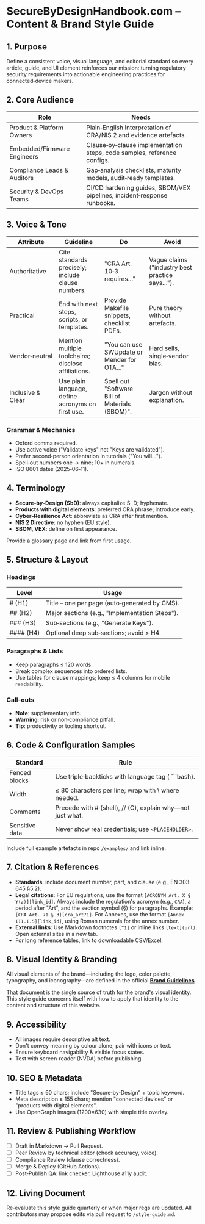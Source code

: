 # SecureByDesignHandbook.com – Content & Brand Style Guide

## 1. Purpose

Define a consistent voice, visual language, and editorial standard so every article, guide, and UI element reinforces our mission: turning regulatory security requirements into actionable engineering practices for connected‑device makers.

## 2. Core Audience

| Role | Needs |
|------|-------|
| Product & Platform Owners | Plain‑English interpretation of CRA/NIS 2 and evidence artefacts. |
| Embedded/Firmware Engineers | Clause‑by‑clause implementation steps, code samples, reference configs. |
| Compliance Leads & Auditors | Gap‑analysis checklists, maturity models, audit‑ready templates. |
| Security & DevOps Teams | CI/CD hardening guides, SBOM/VEX pipelines, incident‑response runbooks. |

## 3. Voice & Tone

| Attribute | Guideline | Do | Avoid |
|-----------|-----------|----|----|
| Authoritative | Cite standards precisely; include clause numbers. | "CRA Art. 10‑3 requires…" | Vague claims ("industry best practice says…"). |
| Practical | End with next steps, scripts, or templates. | Provide Makefile snippets, checklist PDFs. | Pure theory without artefacts. |
| Vendor‑neutral | Mention multiple toolchains; disclose affiliations. | "You can use SWUpdate or Mender for OTA…" | Hard sells, single‑vendor bias. |
| Inclusive & Clear | Use plain language, define acronyms on first use. | Spell out "Software Bill of Materials (SBOM)". | Jargon without explanation. |

### Grammar & Mechanics

- Oxford comma required.
- Use active voice ("Validate keys" not "Keys are validated").
- Prefer second‑person orientation in tutorials ("You will…").
- Spell‑out numbers one → nine; 10+ in numerals.
- ISO 8601 dates (2025‑06‑11).

## 4. Terminology

- **Secure‑by‑Design (SbD)**: always capitalize S, D; hyphenate.
- **Products with digital elements**: preferred CRA phrase; introduce early.
- **Cyber‑Resilience Act**: abbreviate as CRA after first mention.
- **NIS 2 Directive**: no hyphen (EU style).
- **SBOM, VEX**: define on first appearance.

Provide a glossary page and link from first usage.

## 5. Structure & Layout

### Headings

| Level | Usage |
|-------|-------|
| # (H1) | Title – one per page (auto‑generated by CMS). |
| ## (H2) | Major sections (e.g., "Implementation Steps"). |
| ### (H3) | Sub‑sections (e.g., "Generate Keys"). |
| #### (H4) | Optional deep sub‑sections; avoid > H4. |

### Paragraphs & Lists

- Keep paragraphs ≤ 120 words.
- Break complex sequences into ordered lists.
- Use tables for clause mappings; keep ≤ 4 columns for mobile readability.

### Call‑outs

- **Note**: supplementary info.
- **Warning**: risk or non‑compliance pitfall.
- **Tip**: productivity or tooling shortcut.

## 6. Code & Configuration Samples

| Standard | Rule |
|----------|------|
| Fenced blocks | Use triple‑backticks with language tag ( \`\`\`bash). |
| Width | ≤ 80 characters per line; wrap with \ where needed. |
| Comments | Precede with # (shell), // (C), explain why—not just what. |
| Sensitive data | Never show real credentials; use `<PLACEHOLDER>`. |

Include full example artefacts in repo `/examples/` and link inline.

## 7. Citation & References

- **Standards**: include document number, part, and clause (e.g., EN 303 645 §5.2).
- **Legal citations**: For EU regulations, use the format `[ACRONYM Art. X § Y(z)][link_id]`. Always include the regulation's acronym (e.g., `CRA`), a period after "Art", and the section symbol (§) for paragraphs. Example: `[CRA Art. 71 § 3][cra_art71]`. For Annexes, use the format `[Annex III.I.5][link_id]`, using Roman numerals for the annex number.
- **External links**: Use Markdown footnotes `[^1]` or inline links `[text](url)`. Open external sites in a new tab.
- For long reference tables, link to downloadable CSV/Excel.

## 8. Visual Identity & Branding

All visual elements of the brand—including the logo, color palette, typography, and iconography—are defined in the official **[Brand Guidelines](brand-guidelines.md)**.

That document is the single source of truth for the brand's visual identity. This style guide concerns itself with how to apply that identity to the content and structure of this website.

## 9. Accessibility

- All images require descriptive alt text.
- Don't convey meaning by colour alone; pair with icons or text.
- Ensure keyboard navigability & visible focus states.
- Test with screen‑reader (NVDA) before publishing.

## 10. SEO & Metadata

- Title tags ≤ 60 chars; include "Secure‑by‑Design" + topic keyword.
- Meta description ≤ 155 chars; mention "connected devices" or "products with digital elements".
- Use OpenGraph images (1200×630) with simple title overlay.

## 11. Review & Publishing Workflow

- [ ] Draft in Markdown → Pull Request.
- [ ] Peer Review by technical editor (check accuracy, voice).
- [ ] Compliance Review (clause correctness).
- [ ] Merge & Deploy (GitHub Actions).
- [ ] Post‑Publish QA: link checker, Lighthouse a11y audit.

## 12. Living Document

Re‑evaluate this style guide quarterly or when major regs are updated. All contributors may propose edits via pull request to `/style-guide.md`. 
